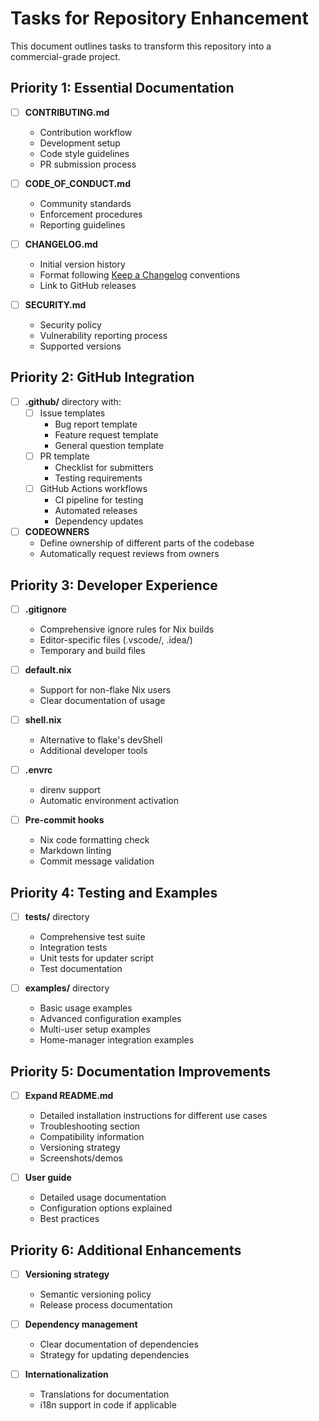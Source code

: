 # Tasks for Repository Enhancement

This document outlines tasks to transform this repository into a commercial-grade project.

## Priority 1: Essential Documentation

- [ ] **CONTRIBUTING.md**
  - Contribution workflow
  - Development setup
  - Code style guidelines
  - PR submission process

- [ ] **CODE_OF_CONDUCT.md**
  - Community standards
  - Enforcement procedures
  - Reporting guidelines

- [ ] **CHANGELOG.md**
  - Initial version history
  - Format following [Keep a Changelog](https://keepachangelog.com/) conventions
  - Link to GitHub releases

- [ ] **SECURITY.md**
  - Security policy
  - Vulnerability reporting process
  - Supported versions

## Priority 2: GitHub Integration

- [ ] **.github/** directory with:
  - [ ] Issue templates
    - Bug report template
    - Feature request template
    - General question template
  - [ ] PR template
    - Checklist for submitters
    - Testing requirements
  - [ ] GitHub Actions workflows
    - CI pipeline for testing
    - Automated releases
    - Dependency updates

- [ ] **CODEOWNERS**
  - Define ownership of different parts of the codebase
  - Automatically request reviews from owners

## Priority 3: Developer Experience

- [ ] **.gitignore**
  - Comprehensive ignore rules for Nix builds
  - Editor-specific files (.vscode/, .idea/)
  - Temporary and build files

- [ ] **default.nix**
  - Support for non-flake Nix users
  - Clear documentation of usage

- [ ] **shell.nix**
  - Alternative to flake's devShell
  - Additional developer tools

- [ ] **.envrc**
  - direnv support
  - Automatic environment activation

- [ ] **Pre-commit hooks**
  - Nix code formatting check
  - Markdown linting
  - Commit message validation

## Priority 4: Testing and Examples

- [ ] **tests/** directory
  - Comprehensive test suite
  - Integration tests
  - Unit tests for updater script
  - Test documentation

- [ ] **examples/** directory
  - Basic usage examples
  - Advanced configuration examples
  - Multi-user setup examples
  - Home-manager integration examples

## Priority 5: Documentation Improvements

- [ ] **Expand README.md**
  - Detailed installation instructions for different use cases
  - Troubleshooting section
  - Compatibility information
  - Versioning strategy
  - Screenshots/demos

- [ ] **User guide**
  - Detailed usage documentation
  - Configuration options explained
  - Best practices

## Priority 6: Additional Enhancements

- [ ] **Versioning strategy**
  - Semantic versioning policy
  - Release process documentation

- [ ] **Dependency management**
  - Clear documentation of dependencies
  - Strategy for updating dependencies

- [ ] **Internationalization**
  - Translations for documentation
  - i18n support in code if applicable 